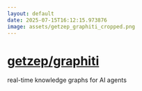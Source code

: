 ```yaml
---
layout: default
date: 2025-07-15T16:12:15.973876
image: assets/getzep_graphiti_cropped.png
---
```


# [getzep/graphiti](https://github.com/getzep/graphiti)

real-time knowledge graphs for AI agents
